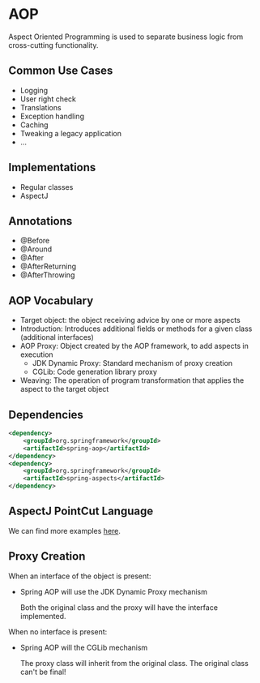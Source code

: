 # AOP

Aspect Oriented Programming is used to separate business logic from cross-cutting functionality.

## Common Use Cases

- Logging
- User right check
- Translations
- Exception handling
- Caching
- Tweaking a legacy application
- ...

## Implementations

- Regular classes
- AspectJ

## Annotations

- @Before
- @Around
- @After
- @AfterReturning
- @AfterThrowing

## AOP Vocabulary

- Target object: the object receiving advice by one or more aspects
- Introduction: Introduces additional fields or methods for a given class (additional interfaces)
- AOP Proxy: Object created by the AOP framework, to add aspects in execution
  - JDK Dynamic Proxy: Standard mechanism of proxy creation
  - CGLib: Code generation library proxy
- Weaving: The operation of program transformation that applies the aspect to the target object

## Dependencies

```xml
<dependency>
    <groupId>org.springframework</groupId>
    <artifactId>spring-aop</artifactId>
</dependency>
<dependency>
    <groupId>org.springframework</groupId>
    <artifactId>spring-aspects</artifactId>
</dependency>
```

## AspectJ PointCut Language

We can find more examples [here](https://www.baeldung.com/spring-aop-pointcut-tutorial).

## Proxy Creation

When an interface of the object is present:
- Spring AOP will use the JDK Dynamic Proxy mechanism

  Both the original class and the proxy will have the interface implemented.

When no interface is present:
- Spring AOP will the CGLib mechanism

  The proxy class will inherit from the original class. The original class can't be final!